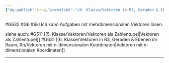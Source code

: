 ```yaml
---
{"dg-publish":true,"permalink":"/6. Klasse/Vektoren in R3, Geraden & Ebenen im Raum, Rn/Aufgaben mit mehrdimensionalen Vektoren/"}
---
```


#G632 #G6 #6kl
Ich kann Aufgaben mit mehrdimensionalen Vektoren lösen.

siehe auch:
#G511 [[5. Klasse/Vektoren/Vektoren als Zahlentupel\|Vektoren als Zahlentupel]]
#G631 [[6. Klasse/Vektoren in R3, Geraden & Ebenen im Raum, Rn/Vektoren mit n-dimensionalen Koordinaten\|Vektoren mit n-dimensionalen Koordinaten]]
___


